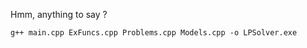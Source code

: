 Hmm, anything to say ?
``` shell =
g++ main.cpp ExFuncs.cpp Problems.cpp Models.cpp -o LPSolver.exe
